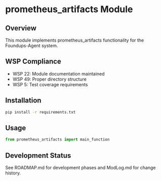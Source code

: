 # prometheus_artifacts Module

## Overview
This module implements prometheus_artifacts functionality for the Foundups-Agent system.

## WSP Compliance
- WSP 22: Module documentation maintained
- WSP 49: Proper directory structure
- WSP 5: Test coverage requirements

## Installation
```bash
pip install -r requirements.txt
```

## Usage
```python
from prometheus_artifacts import main_function
```

## Development Status
See ROADMAP.md for development phases and ModLog.md for change history.
